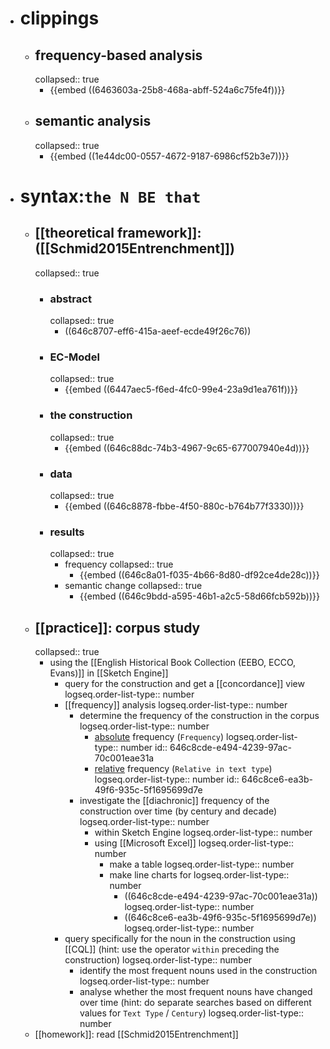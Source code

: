 - # clippings
	- ## frequency-based analysis
	  collapsed:: true
		- {{embed ((6463603a-25b8-468a-abff-524a6c75fe4f))}}
	- ## semantic analysis
	  collapsed:: true
		- {{embed ((1e44dc00-0557-4672-9187-6986cf52b3e7))}}
- # syntax:`the N BE that`
	- ## [[theoretical framework]]: ([[Schmid2015Entrenchment]])
	  collapsed:: true
		- ### abstract
		  collapsed:: true
			- ((646c8707-eff6-415a-aeef-ecde49f26c76))
		- ### EC-Model
		  collapsed:: true
			- {{embed ((6447aec5-f6ed-4fc0-99e4-23a9d1ea761f))}}
		- ### the construction
		  collapsed:: true
			- {{embed ((646c88dc-74b3-4967-9c65-677007940e4d))}}
		- ### data
		  collapsed:: true
			- {{embed ((646c8878-fbbe-4f50-880c-b764b77f3330))}}
		- ### results
		  collapsed:: true
			- frequency
			  collapsed:: true
				- {{embed ((646c8a01-f035-4b66-8d80-df92ce4de28c))}}
			- semantic change
			  collapsed:: true
				- {{embed ((646c9bdd-a595-46b1-a2c5-58d66fcb592b))}}
	- ## [[practice]]: corpus study
	  collapsed:: true
		- using the [[English Historical Book Collection (EEBO, ECCO, Evans)]] in [[Sketch Engine]]
			- query for the construction and get a [[concordance]] view
			  logseq.order-list-type:: number
			- [[frequency]] analysis
			  logseq.order-list-type:: number
				- determine the frequency of the construction in the corpus
				  logseq.order-list-type:: number
					- [absolute]([[frequency/absolute]]) frequency (`Frequency`)
					  logseq.order-list-type:: number
					  id:: 646c8cde-e494-4239-97ac-70c001eae31a
					- [relative]([[frequency/relative]]) frequency (`Relative in text type`)
					  logseq.order-list-type:: number
					  id:: 646c8ce6-ea3b-49f6-935c-5f1695699d7e
				- investigate the [[diachronic]] frequency of the construction over time (by century and decade)
				  logseq.order-list-type:: number
					- within Sketch Engine
					  logseq.order-list-type:: number
					- using [[Microsoft Excel]]
					  logseq.order-list-type:: number
						- make a table
						  logseq.order-list-type:: number
						- make line charts for
						  logseq.order-list-type:: number
							- ((646c8cde-e494-4239-97ac-70c001eae31a))
							  logseq.order-list-type:: number
							- ((646c8ce6-ea3b-49f6-935c-5f1695699d7e))
							  logseq.order-list-type:: number
			- query specifically for the noun in the construction using [[CQL]] (hint: use the operator `within` preceding the construction)
			  logseq.order-list-type:: number
				- identify the most frequent nouns used in the construction
				  logseq.order-list-type:: number
				- analyse whether the most frequent nouns have changed over time (hint: do separate searches based on different values for `Text Type` / `Century`)
				  logseq.order-list-type:: number
	- [[homework]]: read [[Schmid2015Entrenchment]]